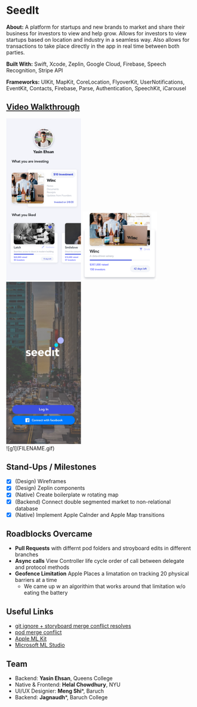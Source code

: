 # SeedIt

**About:** A platform for startups and new brands to market and share their business for investors to view and help grow. Allows for investors to view startups based on location and industry in a seamless way. Also allows for transactions to take place directly in the app in real time between both parties. 

**Built With:** Swift, Xcode, Zeplin, Google Cloud, Firebase, Speech Recognition, Stripe API 

**Frameworks:** UIKit, MapKit, CoreLocation, FlyoverKit, UserNotifications, EventKit, Contacts, Firebase, Parse, Authentication, SpeechKit, iCarousel



## [Video Walkthrough](https://drive.google.com/file/d/1XRuPFrXK-Oo59HzjUoGmqqwhh42T6UDm/view?usp=sharing)
<div style="display: inline-block;">
  <div style="display: inline-block;">
  <img src="profile.png"  width="200">
  <img src="wincCard@3x.png"  width="200">
   <img src="intro.jpg"  width="200">

<!--   <img src="t5.png"  width="200"> -->
  <!-- <img src="assets/"  width="295"> -->
  <!-- <img src="assets/"  width="400"> -->
</div><br/>
![g1](FILENAME.gif)

## Stand-Ups / Milestones
- [x] (Design) Wireframes
- [x] (Design) Zeplin components
- [x] (Native) Create boilerplate w rotating map
- [x] (Backend) Connect double segmented market to non-relational database
- [x] (Native) Implement Apple Calnder and Apple Map transitions

## Roadblocks Overcame
- **Pull Requests** with differnt pod folders and stroyboard edits in different branches
- **Async calls** View Controller life cycle order of call between delegate and protocol methods
- **Geofence Limitation** Apple Places a limatation on tracking 20 physical barriers at a time
    - We came up w an algorithim that works around that limitation w/o eating the battery

## Useful Links
- [git ignore + storyboard merge conflict resolves](https://guides.codepath.com/ios/Using-Git-with-Terminal)
- [pod merge conflict](https://medium.com/@amlcurran/how-to-deal-with-conflicts-in-pod-folders-2eb9fa20f465)
- [Apple ML Kit](https://www.youtube.com/watch?v=p6GA8ODlnX0)
- [Microsoft ML Studio](https://studio.azureml.net/)





## Team
- Backend: **Yasin Ehsan**, Queens College
- Native & Frontend: **Helal Chowdhury**, NYU
- UI/UX Designier: **Meng Shi***, Baruch
- Backend: **Jagnaudh***, Baruch College
